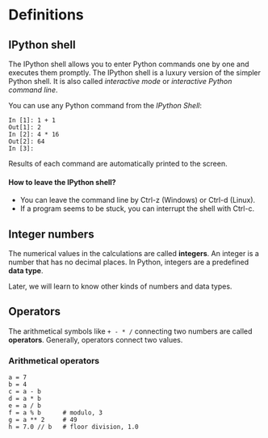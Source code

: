 # Definitions

## IPython shell

The IPython shell allows you to enter Python commands one by one and executes them promptly.
The IPython shell is a luxury version of the simpler Python shell. It is also called *interactive mode* or *interactive Python command line*.

You can use any Python command from the *IPython Shell*:

    In [1]: 1 + 1
    Out[1]: 2
    In [2]: 4 * 16
    Out[2]: 64
    In [3]:

Results of each command are automatically printed to the screen.

#### How to leave the IPython shell?

* You can leave the command line by Ctrl-z (Windows) or Ctrl-d (Linux).
* If a program seems to be stuck, you can interrupt the shell with Ctrl-c.

## Integer numbers

The numerical values in the calculations are called **integers**. An integer is a number that has no decimal places. In Python, integers are a predefined **data type**.

Later, we will learn to know other kinds of numbers and data types.

## Operators

The arithmetical symbols like `+ - * /` connecting two numbers are called **operators**. Generally, operators connect two values. 


### Arithmetical operators

    a = 7
    b = 4
    c = a - b      
    d = a * b      
    e = a / b      
    f = a % b      # modulo, 3
    g = a ** 2     # 49   
    h = 7.0 // b   # floor division, 1.0

